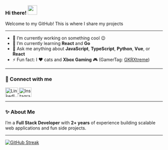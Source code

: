 ### Hi there! <a href="https://www.gautamkrishnar.com/"><img src="https://media.giphy.com/media/hvRJCLFzcasrR4ia7z/giphy.gif" width="30px"></a>

Welcome to my GitHub! This is where I share my projects

---

- 🔭 I’m currently working on something cool 😉  
- 🌱 I’m currently learning **React** and **Go**  
- 💬 Ask me anything about **JavaScript**, **TypeScript**, **Python**, **Vue**, or **React**  
- ⚡ Fun fact: I ❤️ cats and **Xbox Gaming** 🎮 (GamerTag: [GKRXtreme](https://account.xbox.com/en-us/profile?gamertag=GKRXtreme))

---

### 🔗 Connect with me

<p align="left">
  <a href="https://linkedin.com/in/muhmahatma" target="_blank">
    <img align="center" src="https://raw.githubusercontent.com/rahuldkjain/github-profile-readme-generator/master/src/images/icons/Social/linked-in-alt.svg" alt="LinkedIn" height="30" width="40" />
  </a>
  <a href="https://instagram.com/mht.aryn" target="_blank">
    <img align="center" src="https://raw.githubusercontent.com/rahuldkjain/github-profile-readme-generator/master/src/images/icons/Social/instagram.svg" alt="Instagram" height="30" width="40" />
  </a>
</p>

---

### ✨ About Me

I’m a **Full Stack Developer** with **2+ years** of experience building scalable web applications and fun side projects.

<!-- Optional: Add more info like tech stack, certifications, etc. -->

---

<!-- GitHub Profile Stats -->
<a href="https://git.io/streak-stats">
  <img src="https://github-readme-streak-stats.herokuapp.com?user=arryyxia&theme=highcontrast&hide_border=true&border_radius=5&date_format=j%20M%5B%20Y%5D&card_width=894" alt="GitHub Streak" />
</a>

<!-- Optional counter, currently width=0, so it's hidden -->
<!-- <img alt='analytics' src='https://profile-counter.glitch.me/gautamkrishnar/count.svg' width='0px'> -->
